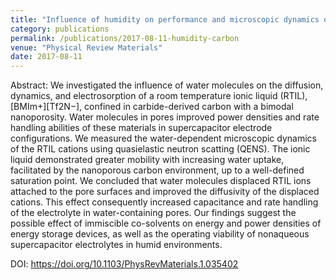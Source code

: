 ```yaml
---
title: "Influence of humidity on performance and microscopic dynamics of an ionic liquid in supercapacitor"
category: publications 
permalink: /publications/2017-08-11-humidity-carbon
venue: "Physical Review Materials"
date: 2017-08-11
---
```


Abstract: We investigated the influence of water molecules on the diffusion, dynamics, and electrosorption of a room temperature ionic liquid (RTIL), [BMIm+][Tf2N−], confined in carbide-derived carbon with a bimodal nanoporosity. Water molecules in pores improved power densities and rate handling abilities of these materials in supercapacitor electrode configurations. We measured the water-dependent microscopic dynamics of the RTIL cations using quasielastic neutron scatting (QENS). The ionic liquid demonstrated greater mobility with increasing water uptake, facilitated by the nanoporous carbon environment, up to a well-defined saturation point. We concluded that water molecules displaced RTIL ions attached to the pore surfaces and improved the diffusivity of the displaced cations. This effect consequently increased capacitance and rate handling of the electrolyte in water-containing pores. Our findings suggest the possible effect of immiscible co-solvents on energy and power densities of energy storage devices, as well as the operating viability of nonaqueous supercapacitor electrolytes in humid environments.


DOI: <u><a href="https://doi.org/10.1103/PhysRevMaterials.1.035402">https://doi.org/10.1103/PhysRevMaterials.1.035402</a></u>
